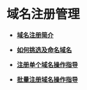 # 域名注册管理<a name="domain_ug_310000"></a>

-   **[域名注册简介](域名注册简介.md)**  

-   **[如何挑选及命名域名](如何挑选及命名域名.md)**  

-   **[注册单个域名操作指导](注册单个域名操作指导.md)**  

-   **[批量注册域名操作指导](批量注册域名操作指导.md)**  


